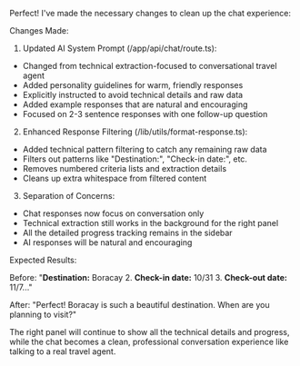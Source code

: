 Perfect! I've made the necessary changes to clean up the chat experience:

  Changes Made:

  1. Updated AI System Prompt (/app/api/chat/route.ts):
  - Changed from technical extraction-focused to conversational travel agent
  - Added personality guidelines for warm, friendly responses
  - Explicitly instructed to avoid technical details and raw data
  - Added example responses that are natural and encouraging
  - Focused on 2-3 sentence responses with one follow-up question

  2. Enhanced Response Filtering (/lib/utils/format-response.ts):
  - Added technical pattern filtering to catch any remaining raw data
  - Filters out patterns like "Destination:", "Check-in date:", etc.
  - Removes numbered criteria lists and extraction details
  - Cleans up extra whitespace from filtered content

  3. Separation of Concerns:
  - Chat responses now focus on conversation only
  - Technical extraction still works in the background for the right panel
  - All the detailed progress tracking remains in the sidebar
  - AI responses will be natural and encouraging

  Expected Results:

  Before:
  "**Destination:** Boracay 2. **Check-in date:** 10/31 3. **Check-out date:** 11/7..."

  After:
  "Perfect! Boracay is such a beautiful destination. When are you planning to visit?"

  The right panel will continue to show all the technical details and progress, while the chat becomes a clean, professional conversation experience like talking to a
  real travel agent.